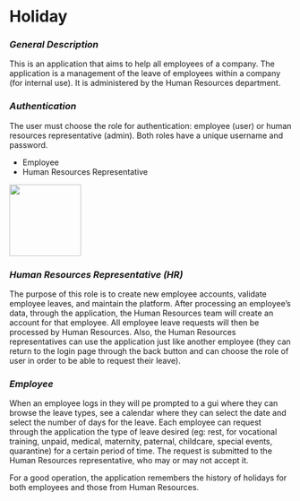 # **Holiday**


### _General Description_
This is an application that aims to help all employees of a company. The application is a management of the leave of employees within a company (for internal use). It is administered by the Human Resources department.
###  _Authentication_
The user must choose the role for authentication: employee (user) or human resources representative (admin). Both roles have a unique username and password.
* Employee
* Human Resources Representative

<img src="Users/iasmina012/Desktop/register.png" width="128"/>

### _Human Resources Representative (HR)_
The purpose of this role is to create new employee accounts, validate employee leaves, and maintain the platform. After processing an employee’s data, through the application, the Human Resources team will create an account for that employee. All employee leave requests will then be processed by Human Resources. Also, the Human Resources representatives can use the application just like another employee (they can return to the login page through the back button and can choose the role of user in order to be able to request their leave).

### _Employee_
When an employee logs in they will pe prompted to a gui where they can browse the leave types, see a calendar where they can select the date and select the number of days for the leave. Each employee can request through the application the type of leave desired (eg: rest, for vocational training, unpaid, medical, maternity, paternal, childcare, special events, quarantine) for a certain period of time. The request is submitted to the Human Resources representative, who may or may not accept it.

For a good operation, the application remembers the history of holidays for both employees and those from Human Resources.

